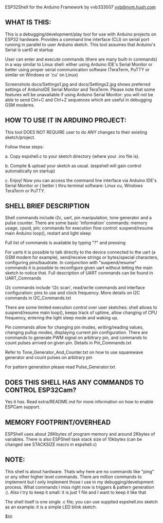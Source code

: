 ESP32Shell for the Arduino Framework by vvb333007 <vvb@nym.hush.com>

WHAT IS THIS:
-------------
 This is a debugging/development/play tool for use with Arduino projects on
 ESP32 hardware. Provides a command line interface (CLI) on serial port
 running in parallel to user Arduino sketch. This tool assumes that Arduino's
 Serial is uart0 at startup

 User can enter and execute commands (there are many built-in commands) in a way 
 similar to Linux shell: either using Arduino IDE's Serial Monitor or better using
 proper serial communication software (TeraTerm, PuTTY or similar on Windows or 
 'cu' on Linux)
 
 Screenshots docs/Settings1.jpg and docs/Settings2.jpg shows preferred settings of 
 ArduinoIDE Serial Monitor and TeraTerm. Please note that some features will be 
 unavailable if using Arduino Serial Monitor: you will not be able to send Ctrl+C 
 and Ctrl+Z sequences which are useful in debugging GSM modems.
 
HOW TO USE IT IN ARDUINO PROJECT:
---------------------------------
 This tool DOES NOT REQUIRE user to do ANY changes to their existing
 sketch/project.
 
 Follow these steps:
 
 a. Copy espshell.c to your sketch directory (where your .ino file is).
 
 b. Compile & upload your sketch as usual. (espshell will gain control 
    automatically on startup)
    
 c. Enjoy! Now you can access the command line interface via Arduino 
    IDE's Serial Monitor or ( better ) thru terminal software: Linux cu, 
    Windows TeraTerm or PuTTY.

SHELL BRIEF DESCRIPTION
-------------------------------------------

 Shell commands include i2c, uart, pin manipulation, tone generator
 and a pulse counter. There are some basic 'information' commands:
 memory usage, cpuid, pin; commands for execution flow control: suspend/resume
 main Arduino loop(), restart and light sleep

 Full list of commands is available by typing "?" and pressing <Enter>

 For uarts it is possible to talk directly to the device connected to the uart
 (a GSM modem for example), send/receive strings or bytes/special characters,
 configuring pins/baudrate. In conjunction with "suspend/resume" commands it
 is possible to reconfigure given uart without letting the main sketch to notice
 that. Full description of UART commands can be found in UART_Commands

 i2c commands include 'i2c scan', read/write commands and interface configuration:
 pins to use and clock frequency. More details on I2C commands in I2C_Commands.txt

 There are some limited execution control over user sketches: shell allows to
 suspend/resume main loop(), keeps track of uptime, allow changing of CPU frequency,
 entering the light sleep mode and waking up.

 Pin commands allow for changing pin modes, writing/reading  values, changing pullup
 modes, displaying current pin configuration. There are commands to generate PWM
 signal on arbitrary pin, and commands to count pulses arrived on given pin.
 Details in Pin_Commands.txt

 Refer to Tone_Generator_And_Counter.txt on how to use squarewave generator and
 count pulses on arbitrary pin

 For pattern generation please read Pulse_Generator.txt


DOES THIS SHELL HAS ANY COMMANDS TO CONTROL ESP32Cam?
-----------------------------------------------------
Yes it has. Read extra/README.md for more information on how
to enable ESPCam support.
 
MEMORY FOOTPRINT/OVERHEAD
-------------------------

ESPShell uses about 28Kbytes of program memory and around 2Kbytes of variables. There is also
ESPShell task stack size of 10kbytes (can be changed see STACKSIZE macro in espshell.c)

NOTE:
-----
This shell is about hardware. Thats why here are no commands like "ping" or any other
higher level commands. There are million commands to implement but I only implement those
i use in my debugging/development process. What commands I miss right now is triggers &
pattern generation :). Also I try to keep it small: it is just 1 file and I want to
keep it like that

The shell itself is one single .c file; you can use supplied espshell.ino sketch as an 
example: it is a simple LED blink sketch.

$Id:

